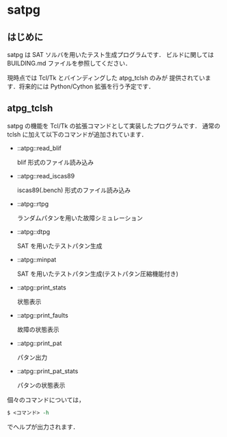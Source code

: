 # satpg

## はじめに

satpg は SAT ソルバを用いたテスト生成プログラムです．
ビルドに関しては BUILDING.md ファイルを参照してください．

現時点では Tcl/Tk とバインディングした atpg_tclsh のみが
提供されています．将来的には Python/Cython 拡張を行う予定です．

## atpg_tclsh

satpg の機能を Tcl/Tk の拡張コマンドとして実装したプログラムです．
通常の tclsh に加えて以下のコマンドが追加されています．

- ::atpg::read_blif

  blif 形式のファイル読み込み

- ::atpg::read_iscas89

  iscas89(.bench) 形式のファイル読み込み

- ::atpg::rtpg

  ランダムパタンを用いた故障シミュレーション

- ::atpg::dtpg

  SAT を用いたテストパタン生成

- ::atpg::minpat

  SAT を用いたテストパタン生成(テストパタン圧縮機能付き)

- ::atpg::print_stats

  状態表示

- ::atpg::print_faults

  故障の状態表示

- ::atpg::print_pat

  パタン出力

- ::atpg::print_pat_stats

  パタンの状態表示

個々のコマンドについては，

```tcl
$ <コマンド> -h
```

でヘルプが出力されます．